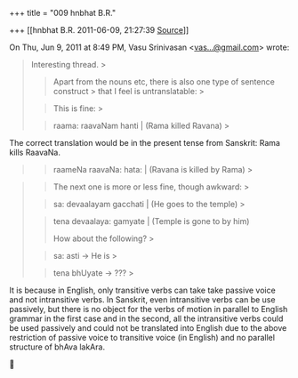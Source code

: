 +++
title = "009 hnbhat B.R."

+++
[[hnbhat B.R.	2011-06-09, 21:27:39 [Source](https://groups.google.com/g/samskrita/c/TWj9TxRjy_Y)]]



On Thu, Jun 9, 2011 at 8:49 PM, Vasu Srinivasan \<[vas...@gmail.com]()\> wrote:  

> Interesting thread. >
> 
> >   
> > 
> > 
> > Apart from the nouns etc, there is also one type of sentence construct > that I feel is untranslatable: >
> 
> > 
> >   
> > 
> > 
> > This is fine: >
> 
> > 
> > raama: raavaNam hanti \| (Rama killed Ravana) >
> 
> > 
> > 



The correct translation would be in the present tense from Sanskrit: Rama kills RaavaNa.

  

> 
> > raameNa raavaNa: hata: \| (Ravana is killed by Rama) >
> 
> > 
> >   
> > 

  

  



> 
> > 
> > 
> > The next one is more or less fine, though awkward: >
> 
> > 
> > sa: devaalayam gacchati \| (He goes to the temple) >
> 
> > 
> > tena devaalaya: gamyate \| (Temple is gone to by him)
> > 
> > 
> >   
> > 
> > 
> > How about the following? >
> 
> > 
> > sa: asti -> He is >
> 
> > 
> > tena bhUyate -> ??? >
> 
> > 
> >   
> > 
> > 
> > 
> > 
> > 
> > 
> >   
> > 
> > 
> > 

  

It is because in English, only transitive verbs can take take passive voice and not intransitive verbs. In Sanskrit, even intransitive verbs can be use passively, but there is no object for the verbs of motion in parallel to English grammar in the first case and in the second, all the intransitive verbs could be used passively and could not be translated into English due to the above restriction of passive voice to transitive voice (in English) and no parallel structure of bhAva lakAra.  



  



